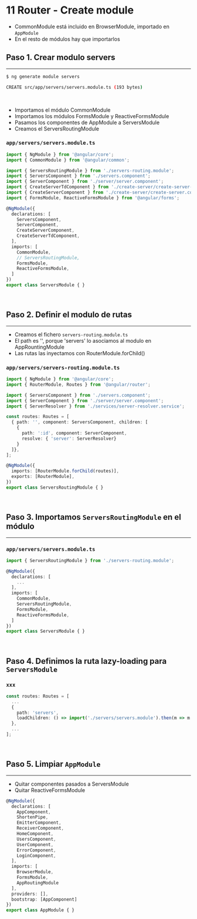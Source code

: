 # 11 Router - Create module

- CommonModule está incluido en BrowserModule, importado en `AppModule`
- En el resto de módulos hay que importarlos

## Paso 1. Crear modulo servers
---

``` bash
$ ng generate module servers

CREATE src/app/servers/servers.module.ts (193 bytes)
```
<br>

- Importamos el módulo CommonModule
- Importamos los módulos FormsModule y ReactiveFormsModule
- Pasamos los componentes de AppModule a ServersModule
- Creamos el ServersRoutingModule

### `app/servers/servers.module.ts`
``` ts
import { NgModule } from '@angular/core';
import { CommonModule } from '@angular/common';

import { ServersRoutingModule } from './servers-routing.module';
import { ServersComponent } from './servers.component';
import { ServerComponent } from './server/server.component';
import { CreateServerTdComponent } from './create-server/create-server-td.component';
import { CreateServerComponent } from './create-server/create-server.component';
import { FormsModule, ReactiveFormsModule } from '@angular/forms';

@NgModule({
  declarations: [
    ServersComponent,
    ServerComponent,
    CreateServerComponent,
    CreateServerTdComponent,
  ],
  imports: [
    CommonModule,
    // ServersRoutingModule,
    FormsModule,
    ReactiveFormsModule,
  ]
})
export class ServersModule { }
```
<br>

## Paso 2. Definir el modulo de rutas
---

- Creamos el fichero `servers-routing.module.ts`
- El path es '', porque 'servers' lo asociamos al modulo en AppRountingModule
- Las rutas las inyectamos con RouterModule.forChild()

### `app/servers/servers-routing.module.ts`
``` ts
import { NgModule } from '@angular/core';
import { RouterModule, Routes } from '@angular/router';

import { ServersComponent } from './servers.component';
import { ServerComponent } from './server/server.component';
import { ServerResolver } from './services/server-resolver.service';

const routes: Routes = [
  { path: '', component: ServersComponent, children: [
    {
      path: ':id', component: ServerComponent,
      resolve: { 'server': ServerResolver}
    }
  ]},
];

@NgModule({
  imports: [RouterModule.forChild(routes)],
  exports: [RouterModule],
})
export class ServersRoutingModule { }
```
<br>

## Paso 3. Importamos `ServersRoutingModule` en el módulo
---

### `app/servers/servers.module.ts`
``` ts
import { ServersRoutingModule } from './servers-routing.module';

@NgModule({
  declarations: [
    ...
  ],
  imports: [
    CommonModule,
    ServersRoutingModule,
    FormsModule,
    ReactiveFormsModule,
  ]
})
export class ServersModule { }
```
<br>

## Paso 4. Definimos la ruta lazy-loading para `ServersModule`

### `xxx`
``` ts
const routes: Routes = [
  ...
  {
    path: 'servers',
    loadChildren: () => import('./servers/servers.module').then(m => m.ServersModule)
  },
  ...
];

```
<br>

## Paso 5. Limpiar `AppModule`
---

- Quitar componentes pasados a ServersModule
- Quitar ReactiveFormsModule

``` ts
@NgModule({
  declarations: [
    AppComponent,
    ShortenPipe,
    EmitterComponent,
    ReceiverComponent,
    HomeComponent,
    UsersComponent,
    UserComponent,
    ErrorComponent,
    LoginComponent,
  ],
  imports: [
    BrowserModule,
    FormsModule,
    AppRoutingModule
  ],
  providers: [],
  bootstrap: [AppComponent]
})
export class AppModule { }
```
